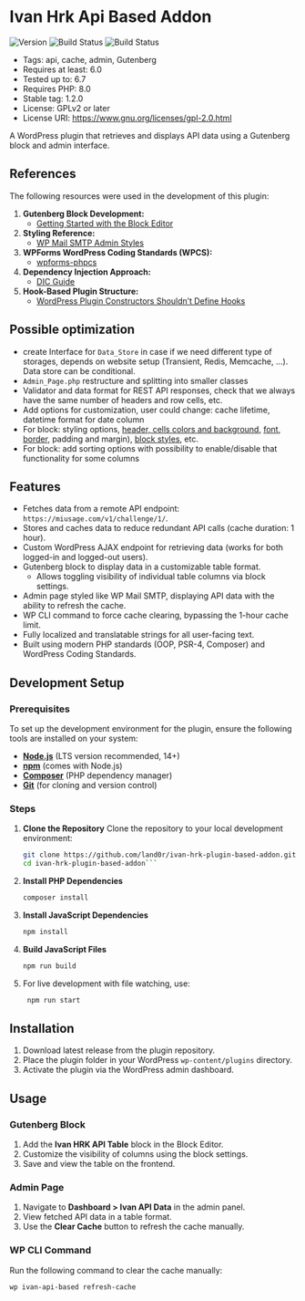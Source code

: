 # Ivan Hrk Api Based Addon

![Version](https://img.shields.io/github/v/tag/land0r/ivan-hrk-plugin-based-addon?label=version)
![Build Status](https://github.com/land0r/ivan-hrk-plugin-based-addon/actions/workflows/push-commit.yml/badge.svg)
![Build Status](https://github.com/land0r/ivan-hrk-plugin-based-addon/actions/workflows/pull-request.yml/badge.svg)

- Tags: api, cache, admin, Gutenberg
- Requires at least: 6.0
- Tested up to: 6.7
- Requires PHP: 8.0
- Stable tag: 1.2.0
- License: GPLv2 or later
- License URI: https://www.gnu.org/licenses/gpl-2.0.html

A WordPress plugin that retrieves and displays API data using a Gutenberg block and admin interface.

## References

The following resources were used in the development of this plugin:

1. **Gutenberg Block Development:**
	- [Getting Started with the Block Editor](https://developer.wordpress.org/block-editor/getting-started/tutorial/)
2. **Styling Reference:**
	- [WP Mail SMTP Admin Styles](https://github.com/awesomemotive/WP-Mail-SMTP/blob/master/assets/css/smtp-admin.scss)
3. **WPForms WordPress Coding Standards (WPCS):**
	- [wpforms-phpcs](https://github.com/awesomemotive/wpforms-phpcs)
4. **Dependency Injection Approach:**
	- [DIC Guide](https://github.com/rdlowrey/auryn)
5. **Hook-Based Plugin Structure:**
   - [WordPress Plugin Constructors Shouldn’t Define Hooks](https://tommcfarlin.com/wordpress-plugin-constructors-hooks/)

## Possible optimization

- create Interface for `Data_Store` in case if we need different type of storages, depends on website setup (Transient, Redis, Memcache, ...). Data store can be conditional.
- `Admin_Page.php` restructure and splitting into smaller classes
- Validator and data format for REST API responses, check that we always have the same number of headers and row cells, etc.
- Add options for customization, user could change: cache lifetime, datetime format for date column
- For block: styling options, [header, cells colors and background](https://wordpress.github.io/gutenberg/?path=/docs/components-colorpalette--docs), [font](https://wordpress.github.io/gutenberg/?path=/docs/components-fontsizepicker--docs), [border](https://wordpress.github.io/gutenberg/?path=/docs/components-borderboxcontrol--docs), padding and margin), [block styles](https://developer.wordpress.org/block-editor/reference-guides/block-api/block-styles/), etc.
- For block: add sorting options with possibility to enable/disable that functionality for some columns

## Features

- Fetches data from a remote API endpoint: `https://miusage.com/v1/challenge/1/`.
- Stores and caches data to reduce redundant API calls (cache duration: 1 hour).
- Custom WordPress AJAX endpoint for retrieving data (works for both logged-in and logged-out users).
- Gutenberg block to display data in a customizable table format.
	- Allows toggling visibility of individual table columns via block settings.
- Admin page styled like WP Mail SMTP, displaying API data with the ability to refresh the cache.
- WP CLI command to force cache clearing, bypassing the 1-hour cache limit.
- Fully localized and translatable strings for all user-facing text.
- Built using modern PHP standards (OOP, PSR-4, Composer) and WordPress Coding Standards.

## Development Setup

### **Prerequisites**

To set up the development environment for the plugin, ensure the following tools are installed on your system:
- **[Node.js](https://nodejs.org/)** (LTS version recommended, 14+)
- **[npm](https://www.npmjs.com/)** (comes with Node.js)
- **[Composer](https://getcomposer.org/)** (PHP dependency manager)
- **[Git](https://git-scm.com/)** (for cloning and version control)

### **Steps**

1. **Clone the Repository**
Clone the repository to your local development environment:
   ```bash
   git clone https://github.com/land0r/ivan-hrk-plugin-based-addon.git
   cd ivan-hrk-plugin-based-addon```
2. **Install PHP Dependencies**
	```bash
	composer install
 	```
3. **Install JavaScript Dependencies**
   ```bash
   npm install
	```
4. **Build JavaScript Files**
   ```bash
   npm run build
	```
5. For live development with file watching, use:
    ```bash
     npm run start
    ```

## Installation

1. Download latest release from the plugin repository.
2. Place the plugin folder in your WordPress `wp-content/plugins` directory.
3. Activate the plugin via the WordPress admin dashboard.

## Usage

### **Gutenberg Block**
1. Add the **Ivan HRK API Table** block in the Block Editor.
2. Customize the visibility of columns using the block settings.
3. Save and view the table on the frontend.

### **Admin Page**
1. Navigate to **Dashboard > Ivan API Data** in the admin panel.
2. View fetched API data in a table format.
3. Use the **Clear Cache** button to refresh the cache manually.

### **WP CLI Command**
Run the following command to clear the cache manually:
```bash
wp ivan-api-based refresh-cache
